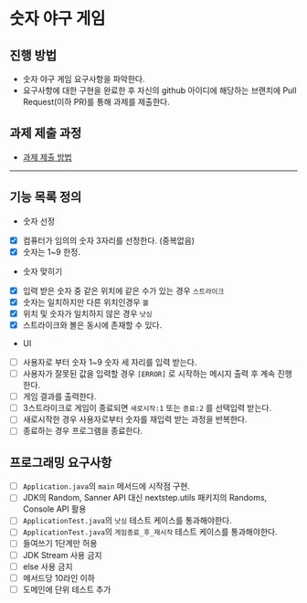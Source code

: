 # 숫자 야구 게임
## 진행 방법
* 숫자 야구 게임 요구사항을 파악한다.
* 요구사항에 대한 구현을 완료한 후 자신의 github 아이디에 해당하는 브랜치에 Pull Request(이하 PR)를 통해 과제를 제출한다.

## 과제 제출 과정
* [과제 제출 방법](https://github.com/next-step/nextstep-docs/tree/master/precourse)

***

## 기능 목록 정의
* 숫자 선정
- [x] 컴퓨터가 임의의 숫자 3자리를 선정한다. (중복없음)
- [x] 숫자는 1~9 한정.
* 숫자 맞히기
- [x] 입력 받은 숫자 중 같은 위치에 같은 수가 있는 경우 `스트라이크`
- [x] 숫자는 일치하지만 다른 위치인경우 `볼`
- [x] 위치 및 숫자가 일치하지 않은 경우 `낫싱`
- [x] 스트라이크와 볼은 동시에 존재할 수 있다.
* UI
- [ ] 사용자로 부터 숫자 1~9 숫자 세 자리를 입력 받는다.
- [ ] 사용자가 잘못된 값을 입력할 경우 `[ERROR]` 로 시작하는 메시지 출력 후 계속 진행한다.
- [ ] 게임 결과를 출력한다.
- [ ] 3스트라이크로 게임이 종료되면 `새로시작:1` 또는 `종료:2` 를 선택입력 받는다.
- [ ] 새로시작한 경우 사용자로부터 숫자를 재입력 받는 과정을 반복한다.
- [ ] 종료하는 경우 프로그램을 종료한다.

## 프로그래밍 요구사항
- [ ] `Application.java`의 `main` 메서드에 시작점 구현.
- [ ] JDK의 Random, Sanner API 대신 nextstep.utils 패키지의 Randoms, Console API 활용
- [ ] `ApplicationTest.java`의 `낫싱` 테스트 케이스를 통과해야한다.
- [ ] `ApplicationTest.java`의 `게임종료_후_재시작` 테스트 케이스를 통과해야한다.
- [ ] 들여쓰기 1단계만 허용
- [ ] JDK Stream 사용 금지
- [ ] else 사용 금지
- [ ] 메서드당 10라인 이하
- [ ] 도메인에 단위 테스트 추가